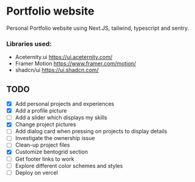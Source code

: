 # Portfolio website
Personal Portfolio website using Next.JS, tailwind, typescript and sentry.
### Libraries used:
- Aceternity.ui https://ui.aceternity.com/
- Framer Motion https://www.framer.com/motion/
- shadcn/ui https://ui.shadcn.com/
## TODO
- [x] Add personal projects and experiences
- [x] Add a profile picture
- [ ] Add a slider which displays my skills
- [x] Change project pictures
- [ ] Add dialog card when pressing on projects to display details
- [ ] Investigate the ownership issue
- [ ] Clean-up project files
- [x] Customize bentogrid section 
- [ ] Get footer links to work
- [ ] Explore different color schemes and styles
- [ ] Deploy on vercel